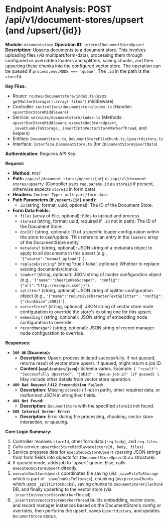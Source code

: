 # Endpoint Analysis: POST /api/v1/document-stores/upsert (and /upsert/{id})

**Module:** `documentstore`
**Operation ID:** `internalDocumentStoreUpsert`
**Description:** Upserts documents to a document store. This involves uploading files (via multipart/form-data), processing them through configured or overridden loaders and splitters, saving chunks, and then upserting these chunks into the configured vector store. The operation can be queued if `process.env.MODE === 'queue'`. The `:id` in the path is the `storeId`.

**Key Files:**
* Router: `routes/documentstore/index.ts` (uses `getMulterStorage().array('files')` middleware)
* Controller: `controllers/documentstore/index.ts` (Handler: `upsertDocStoreMiddleware`)
* Service: `services/documentstore/index.ts` (Methods: `upsertDocStoreMiddleware`, `executeDocStoreUpsert`, `_saveChunksToStorage`, `_insertIntoVectorStoreWorkerThread`, and helpers)
* Entities: `DocumentStore.ts`, `DocumentStoreFileChunk.ts`, `UpsertHistory.ts`
* Interface: `Interface.DocumentStore.ts` (for `IDocumentStoreUpsertData`)

**Authentication:** Requires API Key.

**Request:**
*   **Method:** `POST`
*   **Path:** `/api/v1/document-stores/upsert/{id}` or `/api/v1/document-stores/upsert/` (Controller uses `req.params.id` as `storeId` if present, otherwise expects `storeId` in form data)
*   **Headers:** `Content-Type: multipart/form-data`
*   **Path Parameters (if `/upsert/{id}` used):**
    *   `id` (string, format: uuid, optional): The ID of the Document Store.
*   **Form Data Fields:**
    *   `files` (array of File, optional): Files to upload and process.
    *   `storeId` (string, format: uuid, required if `:id` not in path): The ID of the Document Store.
    *   `docId?` (string, optional): ID of a specific loader configuration within the store to use/update. This refers to an entry in the `loaders` array of the DocumentStore entity.
    *   `metadata?` (string, optional): JSON string of a metadata object to apply to all documents in this upsert (e.g., `'{"source":"manual_upload"}'`).
    *   `replaceExisting?` (string 'true'/'false', optional): Whether to replace existing documents/chunks.
    *   `loader?` (string, optional): JSON string of loader configuration object (e.g., `'{"name":"cheerioWebScraper", "config":{"url":"http://example.com"}}'`).
    *   `splitter?` (string, optional): JSON string of splitter configuration object (e.g., `'{"name":"recursiveCharacterTextSplitter", "config":{"chunkSize":500}}'`).
    *   `vectorStore?` (string, optional): JSON string of vector store node configuration to override the store's existing one for this upsert.
    *   `embedding?` (string, optional): JSON string of embedding node configuration to override.
    *   `recordManager?` (string, optional): JSON string of record manager node configuration to override.

**Responses:**

*   **`200 OK` (Success):**
    *   **Description:** Upsert process initiated successfully. If not queued, returns result of vector store upsert. If queued, might return a job ID.
    *   **Content (`application/json`):** Schema varies. Example: `{ "result": "Successfully Upserted", "jobId": "queue-job-id" (if queued) }`. May include other details from vector store operation.
*   **`400 Bad Request` / `412 Precondition Failed`:**
    *   **Description:** Missing `storeId` (if not in path), other required data, or malformed JSON in stringified fields.
*   **`404 Not Found`:**
    *   **Description:** `DocumentStore` with the specified `storeId` not found.
*   **`500 Internal Server Error`:**
    *   **Description:** Error during file processing, chunking, vector store interaction, or queuing.

**Core Logic Summary:**
1. Controller receives `storeId`, other form data (`req.body`), and `req.files`.
2. Calls service `upsertDocStoreMiddleware(storeId, body, files)`.
3. Service prepares data for `executeDocStoreUpsert` (parsing JSON strings from form fields into objects for `IDocumentStoreUpsertData` structure).
4. If queued mode, adds job to 'upsert' queue. Else, calls `executeDocStoreUpsert` directly.
5. `executeDocStoreUpsert` coordinates file saving (via `_saveFileToStorage` which is part of `_saveChunksToStorage`), chunking (via `previewChunks` which uses `_splitIntoChunks`), saving chunks to `DocumentStoreFileChunk` DB, and finally upserting to the vector store (via `_insertIntoVectorStoreWorkerThread`).
6. `_insertIntoVectorStoreWorkerThread` builds embedding, vector store, and record manager instances based on the DocumentStore's config or overrides, then performs the upsert, saves `UpsertHistory`, and updates `DocumentStore` status.
